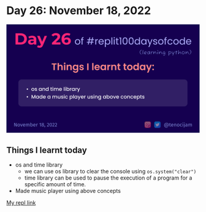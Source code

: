 # Day 26: November 18, 2022
![Day 26](Day26.png)

## Things I learnt today

- os and time library
	- we can use os library to clear the console using `os.system("clear")`
	- time library can be used to pause the execution of a program for a specific amount of time.
- Made music player using above concepts

[My repl link](https://replit.com/@tenocijam/day26100-days-of-code#main.py)